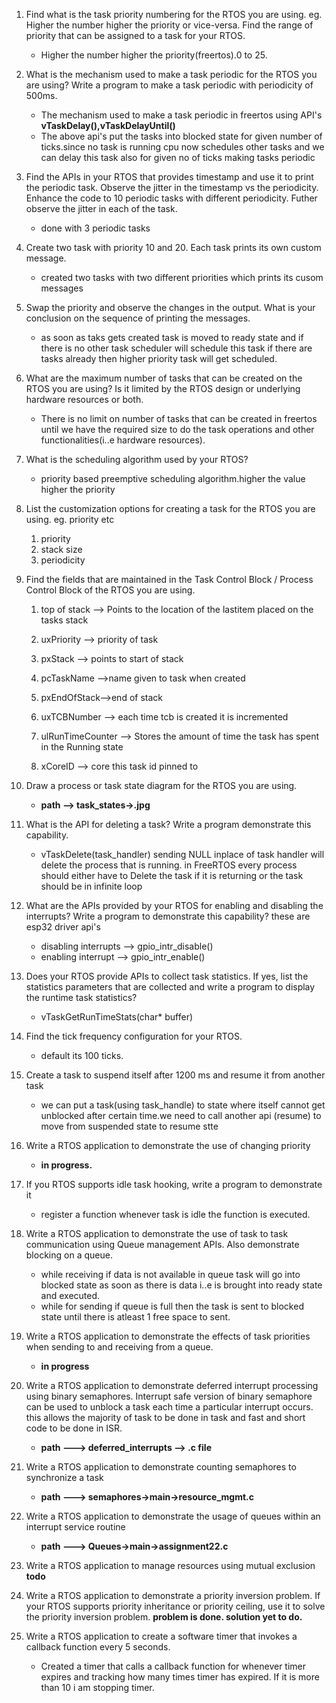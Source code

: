 1) Find what is the task priority numbering for the RTOS you are using. eg. Higher the number higher the priority or vice-versa. Find the range of priority that can be assigned to a task for your RTOS.
	*	Higher the number higher the priority(freertos).0 to 25.

2) What is the mechanism used to make a task periodic for the RTOS you are using? Write a program to make a task periodic with periodicity of 500ms.
    *   The mechanism used to make a task periodic in freertos using API's **vTaskDelay(),vTaskDelayUntil()**
    *   The above api's put the tasks into blocked state for given number of ticks.since no task is running cpu now schedules other tasks and we can delay this task also for given no of ticks making tasks periodic

3)  Find the APIs in your RTOS that provides timestamp and use it to print the periodic task. Observe the jitter in the timestamp vs the periodicity. Enhance the code to 10 periodic tasks with different periodicity. Futher observe the jitter in each of the task.
	*	done with 3 periodic tasks

4. Create two task with priority 10 and 20. Each task prints its own custom message.
	*	created two tasks with two different priorities which prints its cusom messages

5. Swap the priority and observe the changes in the output. What is your conclusion on the sequence of printing the messages.

	*	as soon as taks gets created task is moved to ready state and if there is no other task scheduler will schedule this task if there are tasks already then higher priority task will get scheduled.

6. What are the maximum number of tasks that can be created on the RTOS you are using? Is it limited by the RTOS design or underlying hardware resources or both.
	*	There is no limit on number of tasks that can be created in freertos until we have the required size to do the task operations and other functionalities(i..e hardware resources).

7. What is the scheduling algorithm used by your RTOS?
   *	priority based preemptive scheduling algorithm.higher the value higher the priority

8. List the customization options for creating a task for the RTOS you are using. eg. priority etc
	1.	priority
	2.	stack size
	3.	periodicity

9. Find the fields that are maintained in the Task Control Block / Process Control Block of the RTOS you are using.

	1.	top of stack  --> Points to the location of the lastitem placed on the tasks stack

	2.	uxPriority --> priority of task

	3.	pxStack --> points to start of stack

	4.	pcTaskName -->name given to task when created

	5.	pxEndOfStack-->end of stack

	6.	uxTCBNumber --> each time tcb is created it is incremented

	7.	ulRunTimeCounter --> Stores the amount of time the task has spent in the Running state

	8.	xCoreID --> core this task id pinned to

10. Draw a process or task state diagram for the RTOS you are using.
	*	**path --> task_states->.jpg**

11.	What is the API for deleting a task? Write a program demonstrate this capability.
	*	vTaskDelete(task_handler)
	sending NULL inplace of task handler will delete the process that is running.
	in FreeRTOS every process should either have to Delete the task if it is returning or the task should be in infinite loop

12. What are the APIs provided by your RTOS for enabling and disabling the interrupts? Write a program to demonstrate this capability?
	these are esp32 driver api's
	*	disabling interrupts --> gpio_intr_disable()
	*	enabling interrupt  --> gpio_intr_enable()

13. Does your RTOS provide APIs to collect task statistics. If yes, list the statistics parameters that are collected and write a program to display the runtime task statistics?
	*	vTaskGetRunTimeStats(char* buffer)

14.	Find the tick frequency configuration for your RTOS.
	*	default its 100 ticks.

15.	Create a task to suspend itself after 1200 ms and resume it from another task 
	*	we can put a task(using task_handle) to state where itself cannot get unblocked after certain time.we need to call another api (resume) to move from suspended state to resume stte

16. Write a RTOS application to demonstrate the use of changing priority
	-	**in progress.**

17.	If you RTOS supports idle task hooking, write a program to demonstrate it
	*	register a function whenever task is idle the function is executed.

18.	Write a RTOS application to demonstrate the use of task to task communication using Queue management APIs. Also demonstrate blocking on a queue.
	*	while receiving if data is not available in queue task will go into blocked state as soon as there is data i..e is brought into ready state and executed.
	*	while for sending if queue is full then the task is sent to blocked state until there is atleast 1 free space to sent.

19.	Write a RTOS application to demonstrate the effects of task priorities when sending to and receiving from a queue.
	*	**in progress**

20.	Write a RTOS application to demonstrate deferred interrupt processing using binary semaphores.
	Interrupt safe version of binary semaphore can be used to unblock a task each time a particular interrupt occurs. this allows the majority of task to be done in task and fast and short code to be done in ISR.
	*	**path ---> deferred_interrupts --> .c file**

21.	Write a RTOS application to demonstrate counting semaphores to synchronize a task
	*	**path ---> semaphores->main->resource_mgmt.c**

22.	 Write a RTOS application to demonstrate the usage of queues within an interrupt service routine
		*	**path ---> Queues->main->assignment22.c**

23. Write a RTOS application to manage resources using mutual exclusion
	**todo**
	
24. Write a RTOS application to demonstrate a priority inversion problem. If your RTOS supports priority inheritance or priority ceiling, use it to solve the priority inversion problem.
	**problem is done. solution yet to do.**

25. Write a RTOS application to create a software timer that invokes a callback function every 5 seconds.
	*	Created a timer that calls a callback function for whenever timer expires and tracking how many times timer has expired. If it is more than 10 i am stopping timer.




	




